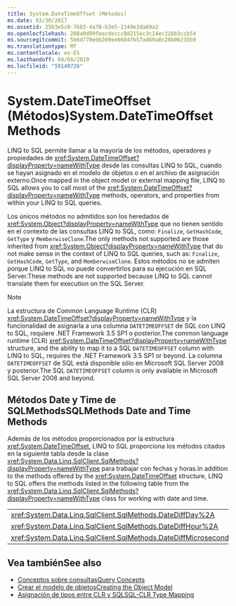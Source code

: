 ```yaml
---
title: System.DateTimeOffset (Métodos)
ms.date: 03/30/2017
ms.assetid: 25b3e5c0-7603-4a70-b3e5-2149e3da69a2
ms.openlocfilehash: 288a0d99feecdeccc0d215ec3c14ec31bb3ccb54
ms.sourcegitcommit: 5b6d778ebb269ee6684fb57ad69a8c28b06235b9
ms.translationtype: MT
ms.contentlocale: es-ES
ms.lasthandoff: 04/08/2019
ms.locfileid: "59149726"
---
```

# <a name="systemdatetimeoffset-methods"></a><span data-ttu-id="a6851-102">System.DateTimeOffset (Métodos)</span><span class="sxs-lookup"><span data-stu-id="a6851-102">System.DateTimeOffset Methods</span></span>
<span data-ttu-id="a6851-103">LINQ to SQL permite llamar a la mayoría de los métodos, operadores y propiedades de <xref:System.DateTimeOffset?displayProperty=nameWithType> desde las consultas LINQ to SQL, cuando se hayan asignado en el modelo de objetos o en el archivo de asignación externo.</span><span class="sxs-lookup"><span data-stu-id="a6851-103">Once mapped in the object model or external mapping file, LINQ to SQL allows you to call most of the <xref:System.DateTimeOffset?displayProperty=nameWithType> methods, operators, and properties from within your LINQ to SQL queries.</span></span>  
  
 <span data-ttu-id="a6851-104">Los únicos métodos no admitidos son los heredados de <xref:System.Object?displayProperty=nameWithType> que no tienen sentido en el contexto de las consultas LINQ to SQL, como: `Finalize`, `GetHashCode`, `GetType` y `MemberwiseClone`.</span><span class="sxs-lookup"><span data-stu-id="a6851-104">The only methods not supported are those inherited from <xref:System.Object?displayProperty=nameWithType> that do not make sense in the context of LINQ to SQL queries, such as: `Finalize`, `GetHashCode`, `GetType`, and `MemberwiseClone`.</span></span> <span data-ttu-id="a6851-105">Estos métodos no se admiten porque LINQ to SQL no puede convertirlos para su ejecución en SQL Server.</span><span class="sxs-lookup"><span data-stu-id="a6851-105">These methods are not supported because LINQ to SQL cannot translate them for execution on the SQL Server.</span></span>  
  
> [!NOTE]
>  <span data-ttu-id="a6851-106">La estructura de Common Language Runtime (CLR) <xref:System.DateTimeOffset?displayProperty=nameWithType> y la funcionalidad de asignarla a una columna `DATETIMEOFFSET` de SQL con LINQ to SQL, requiere .NET Framework 3.5 SP1 o posterior.</span><span class="sxs-lookup"><span data-stu-id="a6851-106">The common language runtime (CLR) <xref:System.DateTimeOffset?displayProperty=nameWithType> structure, and the ability to map it to a SQL `DATETIMEOFFSET` column with LINQ to SQL, requires the .NET Framework 3.5 SP1 or beyond.</span></span> <span data-ttu-id="a6851-107">La columna `DATETIMEOFFSET` de SQL está disponible sólo en Microsoft SQL Server 2008 y posterior.</span><span class="sxs-lookup"><span data-stu-id="a6851-107">The SQL `DATETIMEOFFSET` column is only available in Microsoft SQL Server 2008 and beyond.</span></span>  
  
## <a name="sqlmethods-date-and-time-methods"></a><span data-ttu-id="a6851-108">Métodos Date y Time de SQLMethods</span><span class="sxs-lookup"><span data-stu-id="a6851-108">SQLMethods Date and Time Methods</span></span>  
 <span data-ttu-id="a6851-109">Además de los métodos proporcionados por la estructura <xref:System.DateTimeOffset>, LINQ to SQL proporciona los métodos citados en la siguiente tabla desde la clase <xref:System.Data.Linq.SqlClient.SqlMethods?displayProperty=nameWithType> para trabajar con fechas y horas.</span><span class="sxs-lookup"><span data-stu-id="a6851-109">In addition to the methods offered by the <xref:System.DateTimeOffset> structure, LINQ to SQL offers the methods listed in the following table from the <xref:System.Data.Linq.SqlClient.SqlMethods?displayProperty=nameWithType> class for working with date and time.</span></span>  
  
||||  
|-|-|-|  
|<xref:System.Data.Linq.SqlClient.SqlMethods.DateDiffDay%2A>|<xref:System.Data.Linq.SqlClient.SqlMethods.DateDiffMillisecond%2A>|<xref:System.Data.Linq.SqlClient.SqlMethods.DateDiffNanosecond%2A>|  
|<xref:System.Data.Linq.SqlClient.SqlMethods.DateDiffHour%2A>|<xref:System.Data.Linq.SqlClient.SqlMethods.DateDiffMinute%2A>|<xref:System.Data.Linq.SqlClient.SqlMethods.DateDiffSecond%2A>|  
|<xref:System.Data.Linq.SqlClient.SqlMethods.DateDiffMicrosecond%2A>|<xref:System.Data.Linq.SqlClient.SqlMethods.DateDiffMonth%2A>|<xref:System.Data.Linq.SqlClient.SqlMethods.DateDiffYear%2A>|  
  
## <a name="see-also"></a><span data-ttu-id="a6851-110">Vea también</span><span class="sxs-lookup"><span data-stu-id="a6851-110">See also</span></span>

- [<span data-ttu-id="a6851-111">Conceptos sobre consultas</span><span class="sxs-lookup"><span data-stu-id="a6851-111">Query Concepts</span></span>](../../../../../../docs/framework/data/adonet/sql/linq/query-concepts.md)
- [<span data-ttu-id="a6851-112">Crear el modelo de objetos</span><span class="sxs-lookup"><span data-stu-id="a6851-112">Creating the Object Model</span></span>](../../../../../../docs/framework/data/adonet/sql/linq/creating-the-object-model.md)
- [<span data-ttu-id="a6851-113">Asignación de tipos entre CLR y SQL</span><span class="sxs-lookup"><span data-stu-id="a6851-113">SQL-CLR Type Mapping</span></span>](../../../../../../docs/framework/data/adonet/sql/linq/sql-clr-type-mapping.md)
